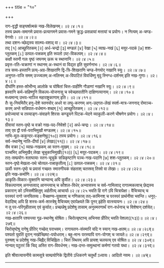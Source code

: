 +++
title = "१०"

+++

राग-वृद्धौ सङ्घर्षात्मकं नख-विलेखनम्।   ॥२।४।१॥  
तस्य प्रथम-समागमे प्रवास-प्रत्यागमने प्रवास-गमने क्रुद्ध-प्रसन्नायां मत्तायां च प्रयोगः। न नित्यम् अ-चण्ड-वेगयोः।   ॥२।४।२॥  
तथा दशन-च्छेद्यस्य सात्म्य-वशाद् वा।   ॥२।४।३॥  
तद् [१] आच्छुरितकम् [२] अर्ध-चन्द्रो [३] मण्डलं [४] रेखा [५] व्याघ्र-नखं [६] मयूर-पदकं [७] शश-प्लुतकम् [८] उत्पल-पत्त्रकम् इति रूपतो ऽष्ट-विकल्पम्।   ॥२।४।४॥  
कक्षौ स्तनौ गलः पृष्ठं जघनम् ऊरू च स्थानानि।   ॥२।४।५॥  
प्रवृत्त-रति-चक्राणां न स्थानम् अ-स्थानं वा विद्यत इति सुवर्णनाभः।   ॥२।४।६॥  
तत्र सव्य-हस्तानि प्रत्य्-अग्र-शिखराणि द्वि-त्रि-शिखराणि चण्ड-वेगयोर् नखानि स्युः।   ॥२।४।७॥  
अनुगत-राजि समम् उज्ज्वलम् अ-मलिनम् अ-विपाटितं विवर्धिष्णु मृदु स्निग्ध-दर्शनम् इति नख-गुणाः।   ॥२।४।८॥  
दीर्घाणि हस्त-शोभीन्य् आलोके च योषितां चित्त-ग्राहीणि गौडाणां नखानि स्युः।   ॥२।४।९॥  
ह्रस्वानि कर्म-सहिष्णूनि विकल्प-योजनासु च स्वेच्छापातीनि दाक्षिणत्यानाम्।   ॥२।४।१०॥  
मध्यमान्य् उभय-भाञ्जि महाराष्ट्रकाणाम् इति।   ॥२।४।११॥  
तैः सु-नियमितैर् हनु-देशे स्तनयोर् अधरे वा लघु-करणम् अन्-उद्गत-लेखं स्पर्श-मात्र-जननाद् रोमाञ्च-करम् अन्ते सन्निपात-वर्धमान-शब्दम् [१] आच्छुरितकम्।   ॥२।४।१२॥  
प्रयोज्यायां च तस्याङ्ग-संवाहने शिरसः कण्डूयने पिटक-भेदने व्याकुली-करणे भीषणेन प्रयोगः।   ॥२।४।१३॥  
ग्रीवायां स्तन-पृष्ठे च वक्रो नख-पद-निवेशो [२] अर्ध-चन्द्रः।   ॥२।४।१४॥  
ताव् एव द्वौ पर्स-पराभिमुखौ मण्डलम्।   ॥२।४।१५॥  
नाभि-मूल-ककुन्दर-वङ्क्षणेषु((१०)) तस्य प्रयोगः।   ॥२।४।१६॥  
सर्व-स्थानेषु नाति-दीर्घा [४] लेखा((११))।   ॥२।४।१७॥  
सैव वक्रा [५] व्याघ्र-नखकम् आ स्तन-मुखम्।   ॥२।४।१८॥  
पञ्चभिर् अभिमुखैर् लेखा चूचुकाभिमुखी((१२)) [६] मयूर-पदकम्।   ॥२।४।१९॥  
तत्-सम्प्रयोग-श्लाघायाः स्तन-चूचुके सन्निकृष्टानि पञ्च-नख-पदानि [७] शश-प्लुतकम्।   ॥२।४।२०॥  
स्तन-पृष्ठे मेखला-पथे चोत्पल-पत्त्राकृतीत्य् [८] उत्पल-पत्त्रकम्।   ॥२।४।२१॥  
ऊर्वोः स्तन-पृष्ठे च प्रवासं गच्छतः स्मारणीयकं संहताश् चतस्रस् तिस्रो वा लेखाः।   ॥२।४।२२॥  
इति नख-कर्माणि।   ॥२।४।२२च्॥  
आकृति-विकार-युक्तानि चान्यान्य् अपि कुर्वीत।   ॥२।४।२३॥  
विकल्पानाम् अनन्तत्वाद् आनन्त्याच् च कौशल-विधेर् अभ्यासस्य च सर्व-गामित्वाद् रागात्मकत्वाच् छेद्यस्य प्रकारान् को ऽभिसमीक्षितुम् अर्हतीत्य् आचार्याः॥२।४।२५ भवति हि रागे ऽपि चित्रापेक्षा। वैचित्र्याच् च परस्परं रागो जनयितव्यः। वैचक्षण्य-युक्ताश् च गणिकास् तत्-कामिनश् च परस्परं प्रार्थनीया भवन्ति। धनुर्-वेदादिष्व् अपि हि शस्त्र-कर्म-शास्त्रेषु वैचित्र्यम् एवापेक्ष्यते किं पुनर् इहेति वात्स्यायनः।   ॥२।४।२४॥  
न तु पर-परिगृहीतास्व् एवं कुर्यात्। प्रच्छन्नेषु प्रदेशेषु तासाम् अनुस्मरणार्थं राग-वर्धनाच् च विशेषान् दर्शयेत्।   ॥२।४।२६॥  
नख-क्षतानि पश्यन्त्या गूढ-स्थानेषु योषितः। चिरोत्सृष्टाप्य् अभिनवा प्रीतिर् भवति पेशला((१३))॥   ॥२।४।२७व्॥  
चिरोसृष्टेषु रागेषु प्रीतिर् गच्छेत् पराभवम्। रागायतन-संस्मारि यदि न स्यान् नख-क्षतम्॥   ॥२।४।२८व्॥  
पश्यतो युवतिं दूरान् नखोच्छिष्ट-पयोधराम्। बहु-मानः परस्यापि राग-योगश् च जायते॥   ॥२।४।२९व्॥  
पुरुषश् च प्रदेशेषु नख-चिह्नैर् विचिह्नितः। चित्तं स्थिरम् अपि प्रायश् चलयत्य् एव योषितः॥   ॥२।४।३०व्॥  
नान्यत् पटुतरं किं चिद् अस्ति राग-विवर्धनम्। नख-दन्त-समुत्थानां कर्मणां गतयो यथा। ॥२।४।३१व्॥  

इति श्रीवात्यायनीये कामसूत्रे साम्प्रयोगिके द्वितीये ऽधिकरणे चतुर्थो ऽध्यायः। आदितो नवमः। ॥२।४च्॥  


**************************************************************************  